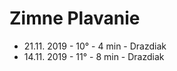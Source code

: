 # Zimne Plavanie

- 21.11. 2019 - 10&deg; - 4 min - Drazdiak
- 14.11. 2019 - 11&deg; - 8 min - Drazdiak
